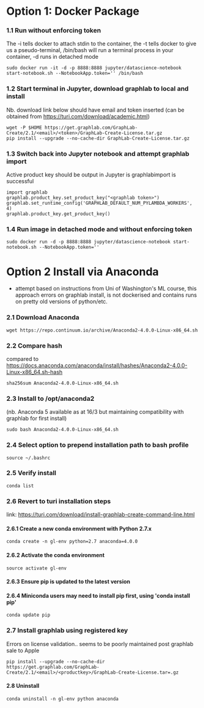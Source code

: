 # Option 1: Docker Package 
### 1.1 Run without enforcing token
The -i tells docker to attach stdin to the container, the -t tells docker to give us a pseudo-terminal, /bin/bash will run a terminal process in your container, -d runs in detached mode
```
sudo docker run -it -d -p 8888:8888 jupyter/datascience-notebook start-notebook.sh --NotebookApp.token='' /bin/bash
```
### 1.2 Start terminal in Jupyter, download graphlab to local and install 
Nb. download link below should have email and token inserted (can be obtained from https://turi.com/download/academic.html)
```
wget -P $HOME https://get.graphlab.com/GraphLab-Create/2.1/<email>/<token>/GraphLab-Create-License.tar.gz
pip install --upgrade --no-cache-dir GraphLab-Create-License.tar.gz
```
### 1.3 Switch back into Jupyter notebook and attempt graphlab import 
Active product key should be output in Jupyter is graphlabimport  is successful 
```
import graphlab
graphlab.product_key.set_product_key("<graphlab token>")
graphlab.set_runtime_config('GRAPHLAB_DEFAULT_NUM_PYLAMBDA_WORKERS', 4)
graphlab.product_key.get_product_key()
```

### 1.4 Run image in detached mode and without enforcing token
```
sudo docker run -d -p 8888:8888 jupyter/datascience-notebook start-notebook.sh --NotebookApp.token=''
```

#
# Option 2 Install via Anaconda
- attempt based on instructions from Uni of Washington's ML course,  this approach errors on graphlab install, is not dockerised and contains runs on pretty old versions of python/etc.
### 2.1 Download Anaconda
```
wget https://repo.continuum.io/archive/Anaconda2-4.0.0-Linux-x86_64.sh
```

### 2.2 Compare hash
compared to https://docs.anaconda.com/anaconda/install/hashes/Anaconda2-4.0.0-Linux-x86_64.sh-hash
```
sha256sum Anaconda2-4.0.0-Linux-x86_64.sh
```

### 2.3 Install to /opt/anaconda2 
(nb. Anaconda 5 available as at 16/3 but maintaining compatibility with graphlab for first install)
```
sudo bash Anaconda2-4.0.0-Linux-x86_64.sh
```

### 2.4 Select option to prepend installation path to bash profile
```
source ~/.bashrc
```

### 2.5 Verify install
```
conda list
```

### 2.6 Revert to turi installation steps
link: https://turi.com/download/install-graphlab-create-command-line.html

#### 2.6.1 Create a new conda environment with Python 2.7.x
```
conda create -n gl-env python=2.7 anaconda=4.0.0
```

#### 2.6.2 Activate the conda environment
```
source activate gl-env
```

#### 2.6.3 Ensure pip is updated to the latest version

#### 2.6.4 Miniconda users may need to install pip first, using 'conda install pip'
```
conda update pip
```

### 2.7 Install graphlab using registered key
Errors on license validation.. seems to be poorly maintained post graphlab sale to Apple
```
pip install --upgrade --no-cache-dir https://get.graphlab.com/GraphLab-Create/2.1/<email>/<productkey>/GraphLab-Create-License.tar=.gz
```

#### 2.8 Uninstall
```
conda uninstall -n gl-env python anaconda
```
